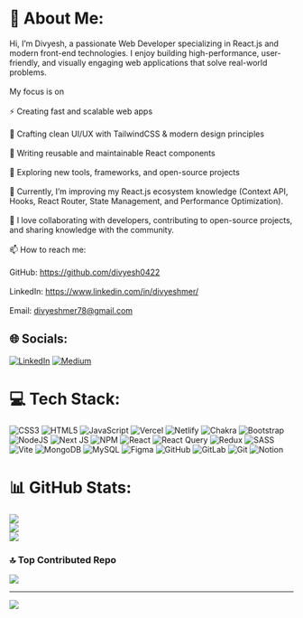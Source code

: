 # 💫 About Me:
Hi, I’m Divyesh, a passionate Web Developer specializing in React.js and modern front-end technologies. I enjoy building high-performance, user-friendly, and visually engaging web applications that solve real-world problems.<br><br> My focus is on
<br><br>⚡ Creating fast and scalable web apps<br><br>🎨 Crafting clean UI/UX with TailwindCSS & modern design principles<br><br>🔄 Writing reusable and maintainable React components<br><br>🚀 Exploring new tools, frameworks, and open-source projects<br><br>🌱 Currently, I’m improving my React.js ecosystem knowledge (Context API, Hooks, React Router, State Management, and Performance Optimization).<br><br>🤝 I love collaborating with developers, contributing to open-source projects, and sharing knowledge with the community.<br><br>📫 How to reach me:<br><br>GitHub: https://github.com/divyesh0422<br><br>LinkedIn: https://www.linkedin.com/in/divyeshmer/<br><br>Email: divyeshmer78@gmail.com


## 🌐 Socials:
[![LinkedIn](https://img.shields.io/badge/LinkedIn-%230077B5.svg?logo=linkedin&logoColor=white)](https://linkedin.com/in/divyeshmer) [![Medium](https://img.shields.io/badge/Medium-12100E?logo=medium&logoColor=white)](https://medium.com/@divyeshmer) 

# 💻 Tech Stack:
![CSS3](https://img.shields.io/badge/css3-%231572B6.svg?style=for-the-badge&logo=css3&logoColor=white) ![HTML5](https://img.shields.io/badge/html5-%23E34F26.svg?style=for-the-badge&logo=html5&logoColor=white) ![JavaScript](https://img.shields.io/badge/javascript-%23323330.svg?style=for-the-badge&logo=javascript&logoColor=%23F7DF1E) ![Vercel](https://img.shields.io/badge/vercel-%23000000.svg?style=for-the-badge&logo=vercel&logoColor=white) ![Netlify](https://img.shields.io/badge/netlify-%23000000.svg?style=for-the-badge&logo=netlify&logoColor=#00C7B7) ![Chakra](https://img.shields.io/badge/chakra-%234ED1C5.svg?style=for-the-badge&logo=chakraui&logoColor=white) ![Bootstrap](https://img.shields.io/badge/bootstrap-%238511FA.svg?style=for-the-badge&logo=bootstrap&logoColor=white) ![NodeJS](https://img.shields.io/badge/node.js-6DA55F?style=for-the-badge&logo=node.js&logoColor=white) ![Next JS](https://img.shields.io/badge/Next-black?style=for-the-badge&logo=next.js&logoColor=white) ![NPM](https://img.shields.io/badge/NPM-%23CB3837.svg?style=for-the-badge&logo=npm&logoColor=white) ![React](https://img.shields.io/badge/react-%2320232a.svg?style=for-the-badge&logo=react&logoColor=%2361DAFB) ![React Query](https://img.shields.io/badge/-React%20Query-FF4154?style=for-the-badge&logo=react%20query&logoColor=white) ![Redux](https://img.shields.io/badge/redux-%23593d88.svg?style=for-the-badge&logo=redux&logoColor=white) ![SASS](https://img.shields.io/badge/SASS-hotpink.svg?style=for-the-badge&logo=SASS&logoColor=white) ![Vite](https://img.shields.io/badge/vite-%23646CFF.svg?style=for-the-badge&logo=vite&logoColor=white) ![MongoDB](https://img.shields.io/badge/MongoDB-%234ea94b.svg?style=for-the-badge&logo=mongodb&logoColor=white) ![MySQL](https://img.shields.io/badge/mysql-4479A1.svg?style=for-the-badge&logo=mysql&logoColor=white) ![Figma](https://img.shields.io/badge/figma-%23F24E1E.svg?style=for-the-badge&logo=figma&logoColor=white) ![GitHub](https://img.shields.io/badge/github-%23121011.svg?style=for-the-badge&logo=github&logoColor=white) ![GitLab](https://img.shields.io/badge/gitlab-%23181717.svg?style=for-the-badge&logo=gitlab&logoColor=white) ![Git](https://img.shields.io/badge/git-%23F05033.svg?style=for-the-badge&logo=git&logoColor=white) ![Notion](https://img.shields.io/badge/Notion-%23000000.svg?style=for-the-badge&logo=notion&logoColor=white)
# 📊 GitHub Stats:
![](https://github-readme-stats.vercel.app/api?username=divyesh0422&theme=dark&hide_border=false&include_all_commits=true&count_private=false)<br/>
![](https://nirzak-streak-stats.vercel.app/?user=divyesh0422&theme=dark&hide_border=false)<br/>
![](https://github-readme-stats.vercel.app/api/top-langs/?username=divyesh0422&theme=dark&hide_border=false&include_all_commits=true&count_private=false&layout=compact)

### 🔝 Top Contributed Repo
![](https://github-contributor-stats.vercel.app/api?username=divyesh0422&limit=5&theme=dark&combine_all_yearly_contributions=true)

---
[![](https://visitcount.itsvg.in/api?id=divyesh0422&icon=0&color=0)](https://visitcount.itsvg.in)

<!-- Proudly created with GPRM ( https://gprm.itsvg.in ) -->
